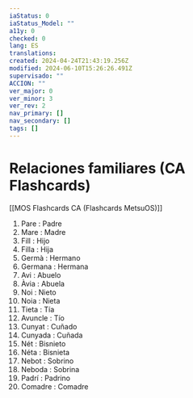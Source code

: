 ```yaml
---
iaStatus: 0
iaStatus_Model: ""
a11y: 0
checked: 0
lang: ES
translations: 
created: 2024-04-24T21:43:19.256Z
modified: 2024-06-10T15:26:26.491Z
supervisado: ""
ACCION: ""
ver_major: 0
ver_minor: 3
ver_rev: 2
nav_primary: []
nav_secondary: []
tags: []
---
```

# Relaciones familiares (CA Flashcards)

[[MOS Flashcards CA (Flashcards MetsuOS)]]

1. Pare : Padre
2. Mare : Madre
3. Fill : Hijo
4. Filla : Hija
5. Germà : Hermano
6. Germana : Hermana
7. Avi : Abuelo
8. Àvia : Abuela
9. Noi : Nieto
10. Noia : Nieta
11. Tieta : Tía
12. Avuncle : Tío
13. Cunyat : Cuñado
14. Cunyada : Cuñada
15. Nét : Bisnieto
16. Néta : Bisnieta
17. Nebot : Sobrino
18. Neboda : Sobrina
19. Padrí : Padrino
20. Comadre : Comadre

